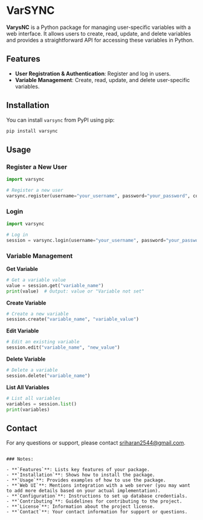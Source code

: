 # VarSYNC

**VarysNC** is a Python package for managing user-specific variables with a web interface. It allows users to create, read, update, and delete variables and provides a straightforward API for accessing these variables in Python.

## Features

- **User Registration & Authentication**: Register and log in users.
- **Variable Management**: Create, read, update, and delete user-specific variables.

## Installation

You can install `varsync` from PyPI using pip:

```bash
pip install varsync
```

## Usage

### Register a New User

```python
import varsync

# Register a new user
varsync.register(username="your_username", password="your_password", confirm_password="your_password")
```

### Login

```python
import varsync

# Log in
session = varsync.login(username="your_username", password="your_password")
```

### Variable Management

**Get Variable**

```python
# Get a variable value
value = session.get("variable_name")
print(value)  # Output: value or "Variable not set"
```

**Create Variable**

```python
# Create a new variable
session.create("variable_name", "variable_value")
```

**Edit Variable**

```python
# Edit an existing variable
session.edit("variable_name", "new_value")
```

**Delete Variable**

```python
# Delete a variable
session.delete("variable_name")
```

**List All Variables**

```python
# List all variables
variables = session.list()
print(variables)
```

## Contact

For any questions or support, please contact [sriharan2544@gmail.com](mailto:sriharan2544@gmail.com).
```

### Notes:

- **`Features`**: Lists key features of your package.
- **`Installation`**: Shows how to install the package.
- **`Usage`**: Provides examples of how to use the package.
- **`Web UI`**: Mentions integration with a web server (you may want to add more details based on your actual implementation).
- **`Configuration`**: Instructions to set up database credentials.
- **`Contributing`**: Guidelines for contributing to the project.
- **`License`**: Information about the project license.
- **`Contact`**: Your contact information for support or questions.
